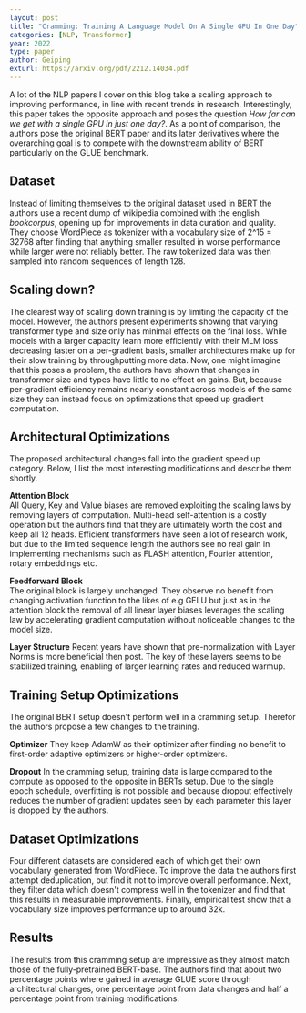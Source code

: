 ```yaml
---
layout: post
title: "Cramming: Training A Language Model On A Single GPU In One Day"
categories: [NLP, Transformer]
year: 2022
type: paper
author: Geiping
exturl: https://arxiv.org/pdf/2212.14034.pdf
---
```


A lot of the NLP papers I cover on this blog take a scaling approach to improving performance, in line with recent trends in research. Interestingly, this paper takes the opposite approach and poses the question *How far can we get with a single GPU in just one day?*. As a point of comparison, the authors pose the original BERT paper and its later derivatives where the overarching goal is to compete with the downstream ability of BERT particularly on the GLUE benchmark. 

## Dataset
Instead of limiting themselves to the original dataset used in BERT the authors use a recent dump of wikipedia combined with the english *bookcorpus*, opening up for improvements in data curation and quality. They choose WordPiece as tokenizer with a vocabulary size of 2^15 = 32768 after finding that anything smaller resulted in worse performance while larger were not reliably better. The raw tokenized data was then sampled into random sequences of length 128.

## Scaling down?
The clearest way of scaling down training is by limiting the capacity of the model. However, the authors present experiments showing that varying transformer type and size only has minimal effects on the final loss. While models with a larger capacity learn more efficiently with their MLM loss decreasing faster on a per-gradient basis, smaller architectures make up for their slow training by throughputting more data. Now, one might imagine that this poses a problem, the authors have shown that changes in transformer size and types have little to no effect on gains. But, because per-gradient efficiency remains nearly constant across models of the same size they can instead focus on optimizations that speed up gradient computation. 

## Architectural Optimizations
The proposed architectural changes fall into the gradient speed up category. Below, I list the most interesting modifications and describe them shortly.

**Attention Block**  
All Query, Key and Value biases are removed exploiting the scaling laws by removing layers of computation. Multi-head self-attention is a costly operation but the authors find that they are ultimately worth the cost and keep all 12 heads. Efficient transformers have seen a lot of research work, but due to the limited sequence length the authors see no real gain in implementing mechanisms such as FLASH attention, Fourier attention, rotary embeddings etc.

**Feedforward Block**  
The original block is largely unchanged. They observe no benefit from changing activation function to the likes of e.g GELU but just as in the attention block the removal of all linear layer biases leverages the scaling law by accelerating gradient computation without noticeable changes to the model size.

**Layer Structure**
Recent years have shown that pre-normalization with Layer Norms is more beneficial then post. The key of these layers seems to be stabilized training, enabling of larger learning rates and reduced warmup.

## Training Setup Optimizations
The original BERT setup doesn't perform well in a cramming setup. Therefor the authors propose a few changes to the training. 

**Optimizer**
They keep AdamW as their optimizer after finding no benefit to first-order adaptive optimizers or higher-order optimizers.

**Dropout**
In the cramming setup, training data is large compared to the compute as opposed to the opposite in BERTs setup. Due to the single epoch schedule, overfitting is not possible and because dropout effectively reduces the number of gradient updates seen by each parameter this layer is dropped by the authors.

## Dataset Optimizations
Four different datasets are considered each of which get their own vocabulary generated from WordPiece. To improve the data the authors first attempt deduplication, but find it not to improve overall performance. Next, they filter data which doesn't compress well in the tokenizer and find that this results in measurable improvements. Finally, empirical test show that a vocabulary size improves performance up to around 32k.

## Results
The results from this cramming setup are impressive as they almost match those of the fully-pretrained BERT-base. The authors find that about two percentage points where gained in average GLUE score through architectural changes, one percentage point from data changes and half a percentage point from training modifications. 








